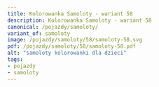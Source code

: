 ```yaml
---
title: Kolorowanka Samoloty - wariant 58
description: Kolorowanka Samoloty - wariant 58
canonical: /pojazdy/samoloty/
variant_of: samoloty
image: /pojazdy/samoloty/58/samoloty-58.svg
pdf: /pojazdy/samoloty/58/samoloty-58.pdf
alt: "samoloty kolorowanki dla dzieci"
tags:
- pojazdy
- samoloty
---
```

